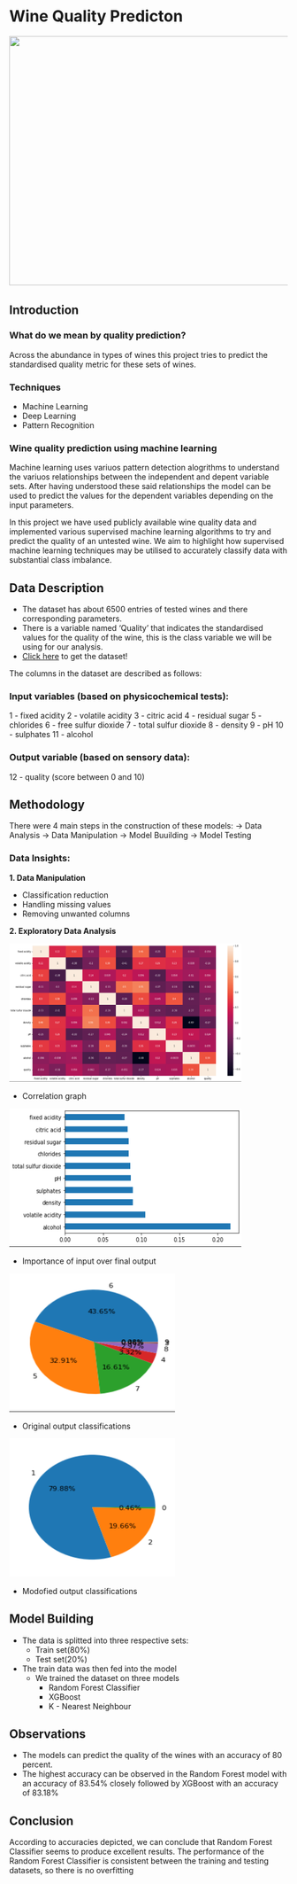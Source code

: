 # Wine Quality Predicton
<p align="center">
<img src="https://machinelearninghd.com/wp-content/uploads/2021/03/wine-quality.jpg" width="530" height="450">
</p>

## Introduction

### What do we mean by quality prediction?
Across the abundance in types of wines this project tries to predict the standardised quality metric for these sets of wines. 

### Techniques
- Machine Learning
- Deep Learning
- Pattern Recognition

### Wine quality prediction using machine learning
Machine learning uses variuos pattern detection alogrithms to understand the variuos relationships between the independent and depent variable sets.
After having understood these said relationships the model can be used to predict the values for the dependent variables depending on the input parameters.

In this project we have used publicly available wine quality data and implemented various supervised machine learning algorithms to try and predict the quality of an untested wine.  We aim to highlight how supervised machine learning techniques may be utilised to accurately classify data with substantial class imbalance.


## Data Description
- The dataset has about 6500 entries of tested wines and there corresponding parameters.
- There is a variable named ‘Quality’ that indicates the standardised values for the quality of the wine, this is the class variable we will be using for our analysis.
- <a href="https://www.kaggle.com/datasets/rajyellow46/wine-quality" target="_blank">Click here</a> to get the dataset!

The columns in the dataset are described as follows: 

### Input variables (based on physicochemical tests):
1 - fixed acidity
2 - volatile acidity
3 - citric acid
4 - residual sugar
5 - chlorides
6 - free sulfur dioxide
7 - total sulfur dioxide
8 - density
9 - pH
10 - sulphates
11 - alcohol

###  Output variable (based on sensory data):
12 - quality (score between 0 and 10)


## Methodology
There were 4 main steps in the construction of these models:
  -> Data Analysis
  -> Data Manipulation
  -> Model Buuilding
  -> Model Testing

### Data Insights:

**1. Data Manipulation**

- Classification reduction
- Handling missing values
- Removing unwanted columns

**2. Exploratory Data Analysis**

 <img src="images/correlation.png" width="420" height="250">
  
- Correlation graph

 <img src="images/importance of variables.png" width="420" height="250">
  
- Importance of input over final output

 <img src="images/original classification.png" width="300" height="250">
  
- Original output classifications

 <img src="images/updated classification.png" width="300" height="250">
  
- Modofied output classifications

## Model Building
- The data is splitted into three respective sets:
  - Train set(80%)
  - Test set(20%)
- The train data was then fed into the model
  - We trained the dataset on three models
    - Random Forest Classifier
    - XGBoost
    - K - Nearest Neighbour


## Observations
- The models can predict the quality of the wines with an accuracy of 80 percent.
- The highest accuracy can be observed in the Random Forest model with an accuracy of 83.54% closely followed by XGBoost with an accuracy of 83.18%

## Conclusion

According to accuracies depicted, we can conclude that Random Forest Classifier seems to produce excellent results. The performance of the Random Forest Classifier is consistent between the training and testing datasets, so there is no overfitting
